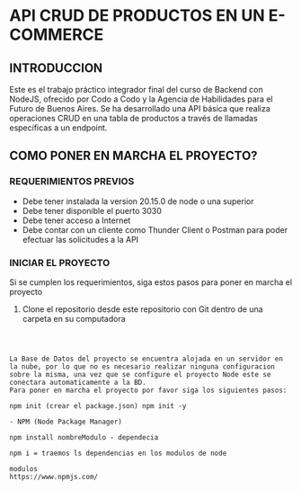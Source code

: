 # API CRUD DE PRODUCTOS EN UN E-COMMERCE

## INTRODUCCION

Este es el trabajo práctico integrador final del curso de Backend con NodeJS, ofrecido por Codo a Codo y la Agencia de Habilidades para el Futuro de Buenos Aires. Se ha desarrollado una API básica que realiza operaciones CRUD en una tabla de productos a través de llamadas específicas a un endpoint.

## COMO PONER EN MARCHA EL PROYECTO?

### REQUERIMIENTOS PREVIOS

- Debe tener instalada la version 20.15.0 de node o una superior
- Debe tener disponible el puerto 3030
- Debe tener acceso a Internet
- Debe contar con un cliente como Thunder Client o Postman para poder efectuar las solicitudes a la API

### INICIAR EL PROYECTO

Si se cumplen los requerimientos, siga estos pasos para poner en marcha el proyecto

1. Clone el repositorio desde este repositorio con Git dentro de una carpeta en su computadora

```git clone https://github.com/specializeddevel/tpi_back_nodejs_cac_2024.git



La Base de Datos del proyecto se encuentra alojada en un servidor en la nube, por lo que no es necesario realizar ninguna configuracion sobre la misma, una vez que se configure el proyecto Node este se conectara automaticamente a la BD.
Para poner en marcha el proyecto por favor siga los siguientes pasos:

npm init (crear el package.json) npm init -y

- NPM (Node Package Manager)

npm install nombreModulo - dependecia

npm i = traemos ls dependencias en los modulos de node

modulos
https://www.npmjs.com/
```
